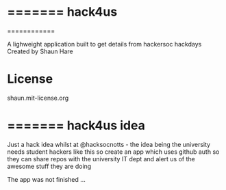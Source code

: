 =======
hack4us
=======
============

A lighweight application built to get details from hackersoc hackdays
Created by Shaun Hare 

License
==============

shaun.mit-license.org

=======
hack4us idea 
=============
Just a hack idea whilst at @hacksocnotts - the idea being the university needs student hackers like this so create an app which uses
github auth so they can share repos with the university IT dept and alert us of the awesome stuff they are doing 

The app was not finished ... 






